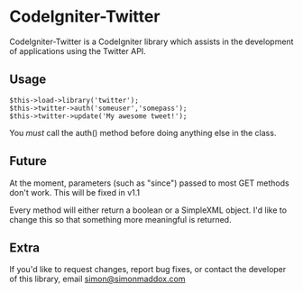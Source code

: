 CodeIgniter-Twitter
===================

CodeIgniter-Twitter is a CodeIgniter library which assists in the 
development of applications using the Twitter API.

Usage
-----

	$this->load->library('twitter');
	$this->twitter->auth('someuser','somepass');
	$this->twitter->update('My awesome tweet!');

You *must* call the auth() method before doing anything else in
the class.

Future
------

At the moment, parameters (such as "since") passed to most GET 
methods don't work. This will be fixed in v1.1

Every method will either return a boolean or a SimpleXML object. 
I'd like to change this so that something more meaningful is 
returned.

Extra
-----

If you'd like to request changes, report bug fixes, or contact
the developer of this library, email <simon@simonmaddox.com>